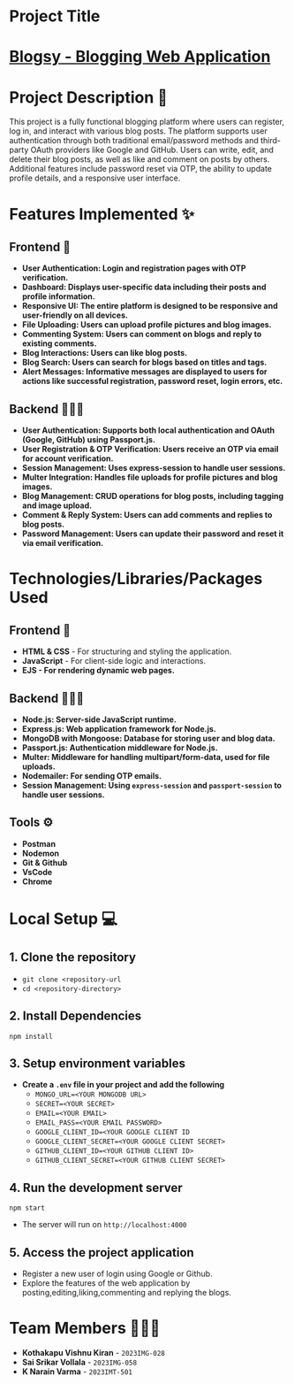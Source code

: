 # Project Title
# [Blogsy - Blogging Web Application](https://github.com/vishnukothakapu/Blogsy-Blogging-Web-App)
# Project Description 📃
This project is a fully functional blogging platform where users can register, log in, and interact with various blog posts. The platform supports user authentication through both traditional email/password methods and third-party OAuth providers like Google and GitHub. Users can write, edit, and delete their blog posts, as well as like and comment on posts by others. Additional features include password reset via OTP, the ability to update profile details, and a responsive user interface.

# Features Implemented ✨
## Frontend 🎨
+ **User Authentication: Login and registration pages with OTP verification.**
+ **Dashboard: Displays user-specific data including their posts and profile information.**
+ **Responsive UI: The entire platform is designed to be responsive and user-friendly on all devices.**
+ **File Uploading: Users can upload profile pictures and blog images.**
+ **Commenting System: Users can comment on blogs and reply to existing comments.**
+ **Blog Interactions: Users can like blog posts.**
+ **Blog Search: Users can search for blogs based on titles and tags.**
+ **Alert Messages: Informative messages are displayed to users for actions like successful registration, password reset, login errors, etc.**
  
## Backend 🧑🏻‍💻
+ **User Authentication: Supports both local authentication and OAuth (Google, GitHub) using Passport.js.**
+ **User Registration & OTP Verification: Users receive an OTP via email for account verification.**
+ **Session Management: Uses express-session to handle user sessions.**
+ **Multer Integration: Handles file uploads for profile pictures and blog images.**
+ **Blog Management: CRUD operations for blog posts, including tagging and image upload.**
+ **Comment & Reply System: Users can add comments and replies to blog posts.**
+ **Password Management: Users can update their password and reset it via email verification.**

  
# Technologies/Libraries/Packages Used 
## Frontend 🎨
+ **HTML & CSS** - For structuring and styling the application.
+ **JavaScript** - For client-side logic and interactions.
+ **EJS - For rendering dynamic web pages.**

## Backend 🧑🏻‍💻
+ **Node.js: Server-side JavaScript runtime.**
+ **Express.js: Web application framework for Node.js.**
+ **MongoDB with Mongoose: Database for storing user and blog data.**
+ **Passport.js: Authentication middleware for Node.js.**
+ **Multer: Middleware for handling multipart/form-data, used for file uploads.**
+ **Nodemailer: For sending OTP emails.**
+ **Session Management: Using `express-session` and `passport-session` to handle user sessions.**
  
## Tools ⚙️
+ **Postman**
+ **Nodemon**
+ **Git & Github**
+ **VsCode**
+ **Chrome**


# Local Setup 💻
## 1. Clone the repository
+ `git clone <repository-url`
+ `cd <repository-directory>`
## 2. Install Dependencies
` npm install `
## 3. Setup environment variables
+ **Create a `.env` file in your project and add the following**
  + `MONGO_URL=<YOUR MONGODB URL>`
  + `SECRET=<YOUR SECRET>`
  + `EMAIL=<YOUR EMAIL>`
  + `EMAIL_PASS=<YOUR EMAIL PASSWORD>`
  + `GOOGLE_CLIENT_ID=<YOUR GOOGLE CLIENT ID`
  + `GOOGLE_CLIENT_SECRET=<YOUR GOOGLE CLIENT SECRET>`
  + `GITHUB_CLIENT_ID=<YOUR GITHUB CLIENT ID>`
  + `GITHUB_CLIENT_SECRET=<YOUR GITHUB CLIENT SECRET>`
## 4. Run the development server
  `npm start`
  + The server will run on `http://localhost:4000`
## 5. Access the project application

 + Register a new user of login using Google or Github.
 + Explore the features of the web application by posting,editing,liking,commenting and replying the blogs.
   
# Team Members 👨🏻‍💻
+ **Kothakapu Vishnu Kiran** - `2023IMG-028`
+ **Sai Srikar Vollala** - `2023IMG-058`
+ **K Narain Varma** - `2023IMT-501`
